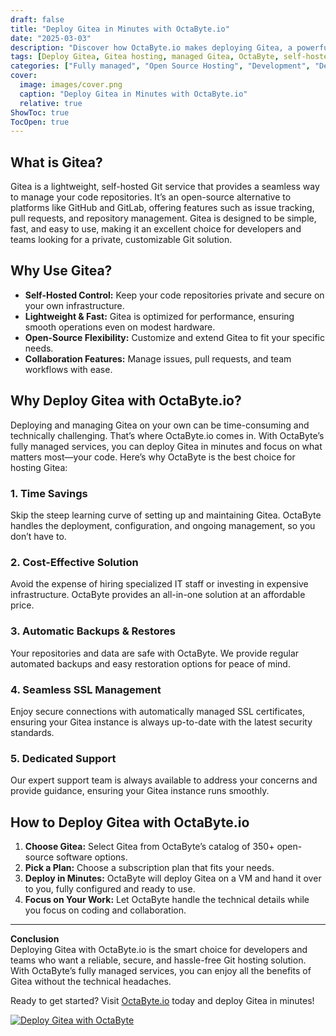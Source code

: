 ```yaml
---
draft: false
title: "Deploy Gitea in Minutes with OctaByte.io"
date: "2025-03-03"
description: "Discover how OctaByte.io makes deploying Gitea, a powerful self-hosted Git service, effortless and hassle-free. Save time, reduce costs, and enjoy fully managed services with automatic backups, SSL management, and expert support."
tags: [Deploy Gitea, Gitea hosting, managed Gitea, OctaByte, self-hosted Git service, open-source software hosting, managed open-source solutions, Gitea deployment, Gitea benefits, OctaByte Gitea]
categories: ["Fully managed", "Open Source Hosting", "Development", "Dev Tools", "Gitea"]
cover:
  image: images/cover.png
  caption: "Deploy Gitea in Minutes with OctaByte.io"
  relative: true
ShowToc: true
TocOpen: true
---
```



## What is Gitea?

Gitea is a lightweight, self-hosted Git service that provides a seamless way to manage your code repositories. It’s an open-source alternative to platforms like GitHub and GitLab, offering features such as issue tracking, pull requests, and repository management. Gitea is designed to be simple, fast, and easy to use, making it an excellent choice for developers and teams looking for a private, customizable Git solution.

## Why Use Gitea?

- **Self-Hosted Control:** Keep your code repositories private and secure on your own infrastructure.  
- **Lightweight & Fast:** Gitea is optimized for performance, ensuring smooth operations even on modest hardware.  
- **Open-Source Flexibility:** Customize and extend Gitea to fit your specific needs.  
- **Collaboration Features:** Manage issues, pull requests, and team workflows with ease.  

## Why Deploy Gitea with OctaByte.io?

Deploying and managing Gitea on your own can be time-consuming and technically challenging. That’s where OctaByte.io comes in. With OctaByte’s fully managed services, you can deploy Gitea in minutes and focus on what matters most—your code. Here’s why OctaByte is the best choice for hosting Gitea:

### 1. **Time Savings**  
Skip the steep learning curve of setting up and maintaining Gitea. OctaByte handles the deployment, configuration, and ongoing management, so you don’t have to.

### 2. **Cost-Effective Solution**  
Avoid the expense of hiring specialized IT staff or investing in expensive infrastructure. OctaByte provides an all-in-one solution at an affordable price.

### 3. **Automatic Backups & Restores**  
Your repositories and data are safe with OctaByte. We provide regular automated backups and easy restoration options for peace of mind.

### 4. **Seamless SSL Management**  
Enjoy secure connections with automatically managed SSL certificates, ensuring your Gitea instance is always up-to-date with the latest security standards.

### 5. **Dedicated Support**  
Our expert support team is always available to address your concerns and provide guidance, ensuring your Gitea instance runs smoothly.

## How to Deploy Gitea with OctaByte.io

1. **Choose Gitea:** Select Gitea from OctaByte’s catalog of 350+ open-source software options.  
2. **Pick a Plan:** Choose a subscription plan that fits your needs.  
3. **Deploy in Minutes:** OctaByte will deploy Gitea on a VM and hand it over to you, fully configured and ready to use.  
4. **Focus on Your Work:** Let OctaByte handle the technical details while you focus on coding and collaboration.  

---

**Conclusion**  
Deploying Gitea with OctaByte.io is the smart choice for developers and teams who want a reliable, secure, and hassle-free Git hosting solution. With OctaByte’s fully managed services, you can enjoy all the benefits of Gitea without the technical headaches.  

Ready to get started? Visit [OctaByte.io](https://octabyte.io) today and deploy Gitea in minutes!

[![Deploy Gitea with OctaByte](/images/deploy-on-octabyte.png)](https://octabyte.io/fully-managed-open-source-services/development/dev-tools/gitea)